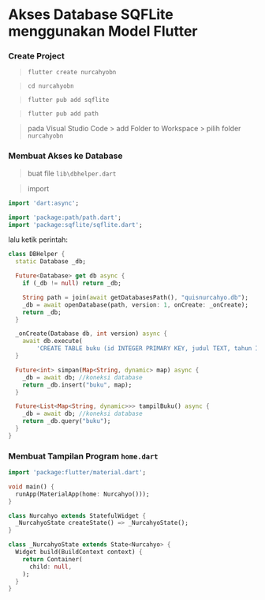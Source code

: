 # Akses Database SQFLite menggunakan Model Flutter

### Create Project

> `flutter create nurcahyobn`

> `cd nurcahyobn`

> `flutter pub add sqflite` 

> `flutter pub add path`

> pada Visual Studio Code > add Folder to Workspace > pilih folder `nurcahyobn` 

### Membuat Akses ke Database

> buat file `lib\dbhelper.dart`
 
> import

```dart
import 'dart:async';

import 'package:path/path.dart';
import 'package:sqflite/sqflite.dart';
```

lalu ketik perintah:

```dart
class DBHelper {
  static Database _db;

  Future<Database> get db async {
    if (_db != null) return _db;

    String path = join(await getDatabasesPath(), "quisnurcahyo.db");
    _db = await openDatabase(path, version: 1, onCreate: _onCreate);
    return _db;
  }

  _onCreate(Database db, int version) async {
    await db.execute(
        'CREATE TABLE buku (id INTEGER PRIMARY KEY, judul TEXT, tahun INTEGER)');
  }

  Future<int> simpan(Map<String, dynamic> map) async {
    _db = await db; //koneksi database
    return _db.insert("buku", map);
  }

  Future<List<Map<String, dynamic>>> tampilBuku() async {
    _db = await db; //koneksi database
    return _db.query("buku");
  }
}
```


### Membuat Tampilan Program `home.dart`

```dart
import 'package:flutter/material.dart';

void main() {
  runApp(MaterialApp(home: Nurcahyo()));
}

class Nurcahyo extends StatefulWidget {
  _NurcahyoState createState() => _NurcahyoState();
}

class _NurcahyoState extends State<Nurcahyo> {
  Widget build(BuildContext context) {
    return Container(
      child: null,
    );
  }
}
```
